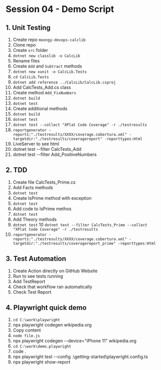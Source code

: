 # Session 04 - Demo Script

## 1. Unit Testing

1) Create repo `moongy-devops-calclib`
2) Clone repo
3) Create `src` folder
4) `dotnet new classlib -o CalcLib`
5) Rename files
6) Create `Add` and `Subtract` methods
7) `dotnet new xunit -o CalcLib.Tests`
8) `cd CalcLib.Tests`
9) `dotnet add reference ../CalcLib/CalcLib.csproj`
10) Add CalcTests_Add.cs class
11) Create method `Add_FixNumbers`
12) `dotnet build`
13) `dotnet test`
14) Create additional methods
15) `dotnet build`
16) `dotnet test`
17) `dotnet test --collect "XPlat Code Coverage" -r ./testresults`
18) `reportgenerator -reports:"./testresults/XXXX/coverage.cobertura.xml" -targetdir:"./testresults/coveragereport" -reporttypes:Html`
19) LiveServer to see html
20) dotnet test --filter CalcTests_Add
21) dotnet test --filter Add_PositiveNumbers

## 2. TDD

1) Create file CalcTests_Prime.cs
2) Add Facts methods
3) `dotnet test`
4) Create IsPrime method with exception
5) `dotnet test`
6) Add code to IsPrime methos
7) `dotnet test`
8) Add Theory methods
9) `dotnet test`
10 `dotnet test --filter CalcTests_Prime --collect "XPlat Code Coverage" -r ./testresults`
11) `reportgenerator -reports:"./testresults/XXXX/coverage.cobertura.xml" -targetdir:"./testresults/coveragereport_prime" -reporttypes:Html`

## 3. Test Automation

1) Create Action directly on GitHub Website
2) Run to see tests running
3) Add TestReport
4) Check that workflow ran automatically
5) Check Test Report

## 4. Playwright quick demo

1) `cd C:\work\playwright`
2) npx playwright codegen wikipedia.org
3) Copy content
4) `node file.js`
5) npx playwright codegen --device="iPhone 11" wikipedia.org
6) `cd C:\work\demo.playwright`
7) code .
8) npx playwright test --config .\getting-started\playwright.config.ts
9) npx playwright show-report
